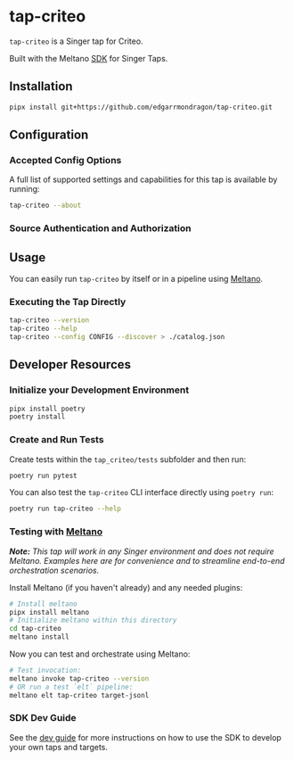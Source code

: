# tap-criteo

`tap-criteo` is a Singer tap for Criteo.

Built with the Meltano [SDK](https://gitlab.com/meltano/sdk) for Singer Taps.

## Installation

```bash
pipx install git+https://github.com/edgarrmondragon/tap-criteo.git
```

## Configuration

### Accepted Config Options

A full list of supported settings and capabilities for this tap is available by running:

```bash
tap-criteo --about
```

### Source Authentication and Authorization



## Usage

You can easily run `tap-criteo` by itself or in a pipeline using [Meltano](www.meltano.com).

### Executing the Tap Directly

```bash
tap-criteo --version
tap-criteo --help
tap-criteo --config CONFIG --discover > ./catalog.json
```

## Developer Resources

### Initialize your Development Environment

```bash
pipx install poetry
poetry install
```

### Create and Run Tests

Create tests within the `tap_criteo/tests` subfolder and
  then run:

```bash
poetry run pytest
```

You can also test the `tap-criteo` CLI interface directly using `poetry run`:

```bash
poetry run tap-criteo --help
```

### Testing with [Meltano](https://www.meltano.com)

_**Note:** This tap will work in any Singer environment and does not require Meltano.
Examples here are for convenience and to streamline end-to-end orchestration scenarios._

Install Meltano (if you haven't already) and any needed plugins:

```bash
# Install meltano
pipx install meltano
# Initialize meltano within this directory
cd tap-criteo
meltano install
```

Now you can test and orchestrate using Meltano:

```bash
# Test invocation:
meltano invoke tap-criteo --version
# OR run a test `elt` pipeline:
meltano elt tap-criteo target-jsonl
```

### SDK Dev Guide

See the [dev guide](https://sdk.meltano.com/en/latest/dev_guide.html) for more instructions on how to use the SDK to 
develop your own taps and targets.
